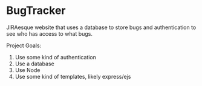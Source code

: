 # BugTracker
JIRAesque website that uses a database to store bugs and authentication to see who has access to what bugs.

Project Goals:
1. Use some kind of authentication
2. Use a database
3. Use Node
4. Use some kind of templates, likely express/ejs
